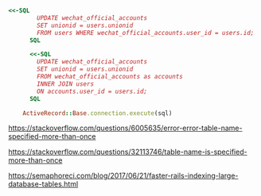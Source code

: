 
```ruby
<<-SQL
        UPDATE wechat_official_accounts
        SET unionid = users.unionid
        FROM users WHERE wechat_official_accounts.user_id = users.id;
      SQL

      <<-SQL
        UPDATE wechat_official_accounts
        SET unionid = users.unionid
        FROM wechat_official_accounts as accounts
        INNER JOIN users
        ON accounts.user_id = users.id;
      SQL

    ActiveRecord::Base.connection.execute(sql)
```

https://stackoverflow.com/questions/6005635/error-error-table-name-specified-more-than-once

https://stackoverflow.com/questions/32113746/table-name-is-specified-more-than-once

https://semaphoreci.com/blog/2017/06/21/faster-rails-indexing-large-database-tables.html
